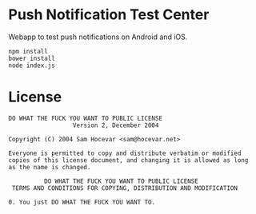 # Push Notification Test Center

Webapp to test push notifications on Android and iOS.

    npm install
    bower install
    node index.js

# License

    DO WHAT THE FUCK YOU WANT TO PUBLIC LICENSE 
                      Version 2, December 2004 

    Copyright (C) 2004 Sam Hocevar <sam@hocevar.net> 

    Everyone is permitted to copy and distribute verbatim or modified 
    copies of this license document, and changing it is allowed as long 
    as the name is changed. 

              DO WHAT THE FUCK YOU WANT TO PUBLIC LICENSE 
     TERMS AND CONDITIONS FOR COPYING, DISTRIBUTION AND MODIFICATION 

    0. You just DO WHAT THE FUCK YOU WANT TO.

